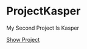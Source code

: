 # ProjectKasper
My Second Project Is Kasper

[Show Project](https://mohandturke2002.github.io/ProjectKasper/Kasper.html)
